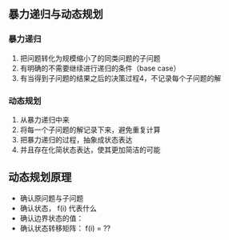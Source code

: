 
## 暴力递归与动态规划

### 暴力递归
1. 把问题转化为规模缩小了的同类问题的子问题
2. 有明确的不需要继续进行递归的条件（base case）
3. 有当得到子问题的结果之后的决策过程4，不记录每个子问题的解

### 动态规划

1. 从暴力递归中来
2. 将每一个子问题的解记录下来，避免重复计算
3. 把暴力递归的过程，抽象成状态表达
4. 并且存在化简状态表达，使其更加简洁的可能


## 动态规划原理

- 确认原问题与子问题
- 确认状态， f(i) 代表什么
- 确认边界状态的值：
- 确认状态转移矩阵： f(i)  = ??

